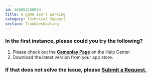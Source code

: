 ```yaml
---
id: 360051280934
title: A game isn't working
category: Technical Support 
section: Troubleshooting
---
```

### In the first instance, please could you try the following?

1. Please check out the **[Gameplay Page](https://help.studycat.com/hc/en-us/categories/34781881763353-Gameplay)** on the Help Center
2. Download the latest version from your app store.

### If that does not solve the issue, please [Submit a Request.](https://help.studycat.com/hc/en-gb/requests/new)
